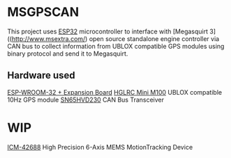 MSGPSCAN
===========

This project uses [ESP32](https://www.espressif.com/en/products/socs/esp32)  microcontroller to interface with [Megasquirt 3]((http://www.msextra.com/) open source standalone
engine controller via CAN bus to collect information from UBLOX compatible GPS modules using binary protocol and send it to Megasquirt.  

## Hardware used
[ESP-WROOM-32 + Expansion Board](https://www.amazon.com/gp/product/B0B82BBKCY) 
[HGLRC Mini M100](https://www.amazon.com/gp/product/B0BX65QZJ8) UBLOX compatible 10Hz GPS module
[SN65HVD230](https://www.amazon.com/gp/product/B07ZT7LLSK) CAN Bus Transceiver 

# WIP
[ICM-42688](https://www.amazon.com/gp/product/B0CZF512CT) High Precision 6-Axis MEMS MotionTracking Device

